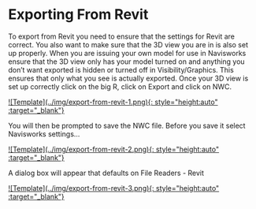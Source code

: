 # Exporting From Revit #

To export from Revit you need to ensure that the settings for Revit are correct. You also want to make sure that the 3D view you are in is also set up properly. When you are issuing your own model for use in Navisworks ensure that the 3D view only has your model turned on and anything you don’t want exported is hidden or turned off in Visibility/Graphics. This ensures that only what you see is actually exported. Once your 3D view is set up correctly click on the big R, click on Export and click on NWC. 

<a href="../.././img/export-from-revit-1.png" target="_blank">
    ![Template](../img/export-from-revit-1.png){: style="height:auto" :target="_blank"}
</a>

You will then be prompted to save the NWC file. Before you save it select Navisworks settings…

<a href="../.././img/export-from-revit-2.png" target="_blank">
    ![Template](../img/export-from-revit-2.png){: style="height:auto" :target="_blank"}
</a>

A dialog box will appear that defaults on File Readers - Revit

<a href="../.././img/export-from-revit-3.png" target="_blank">
    ![Template](../img/export-from-revit-3.png){: style="height:auto" :target="_blank"}
</a>

<br>
<br>
<br>
<br>